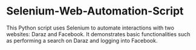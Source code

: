 # Selenium-Web-Automation-Script
This Python script uses Selenium to automate interactions with two websites: Daraz and Facebook. It demonstrates basic functionalities such as performing a search on Daraz and logging into Facebook.
